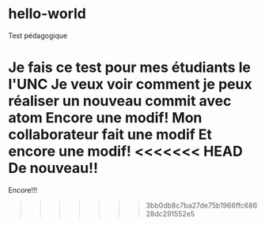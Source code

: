# hello-world
Test pédagogique

Je fais ce test pour mes étudiants le l'UNC
Je veux voir comment je peux réaliser un nouveau commit avec atom
Encore une modif!
Mon collaborateur fait une modif
Et encore une modif!
<<<<<<< HEAD
De nouveau!!
=======
Encore!!!


>>>>>>> 3bb0db8c7ba27de75b1966ffc68628dc291552e5
